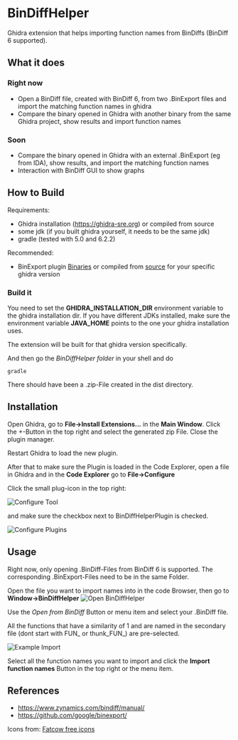 # BinDiffHelper

Ghidra extension that helps importing function names from BinDiffs (BinDiff 6 supported).

## What it does

### Right now
* Open a BinDiff file, created with BinDiff 6, from two .BinExport files and import the matching function names in ghidra
* Compare the binary opened in Ghidra with another binary from the same Ghidra project, show results and import function names

### Soon
* Compare the binary opened in Ghidra with an external .BinExport (eg from IDA), show results, and import the matching function names
* Interaction with BinDiff GUI to show graphs

## How to Build
Requirements:

* Ghidra installation (https://ghidra-sre.org) or compiled from source
* some jdk (if you built ghidra yourself, it needs to be the same jdk)
* gradle (tested with 5.0 and 6.2.2)

Recommended:
* BinExport plugin [Binaries](https://github.com/google/binexport/releases) or compiled from [source](https://github.com/google/binexport/tree/master/java/BinExport) for your specific ghidra version

### Build it
You need to set the **GHIDRA_INSTALLATION_DIR** environment variable to the ghidra installation dir.
If you have different JDKs installed, make sure the environment variable **JAVA_HOME** points to the one your ghidra installation uses.

The extension will be built for that ghidra version specifically.

And then go the *BinDiffHelper folder* in your shell and do

```
gradle
```

There should have been a .zip-File created in the dist directory.

## Installation

Open Ghidra, go to **File->Install Extensions...** in the **Main Window**. Click the +-Button in the top right and select the generated zip File. Close the plugin manager.

Restart Ghidra to load the new plugin.

After that to make sure the Plugin is loaded in the Code Explorer, open a file in Ghidra and in the **Code Explorer** go to **File->Configure**

Click the small plug-icon in the top right:

![Configure Tool](https://i.imgur.com/xVqdY9U.png)

and make sure the checkbox next to BinDiffHelperPlugin is checked.

![Configure Plugins](https://i.imgur.com/n6yhIpz.png)

## Usage

Right now, only opening .BinDiff-Files from BinDiff 6 is supported. The corresponding .BinExport-Files need to be in the same Folder.

Open the file you want to import names into in the code Browser, then go to **Window->BinDiffHelper**
![Open BinDiffHelper](https://i.imgur.com/nl5Jino.png)

Use the *Open from BinDiff* Button or menu item and select your .BinDiff file.

All the functions that have a similarity of 1 and are named in the secondary file (dont start with FUN_ or thunk_FUN_) are pre-selected.

![Example Import](https://i.imgur.com/b9HXm3s.png)

Select all the function names you want to import and click the **Import function names** Button in the top right or the menu item.


## References
* https://www.zynamics.com/bindiff/manual/
* https://github.com/google/binexport/

Icons from: [Fatcow free icons](https://www.fatcow.com/free-icons)
